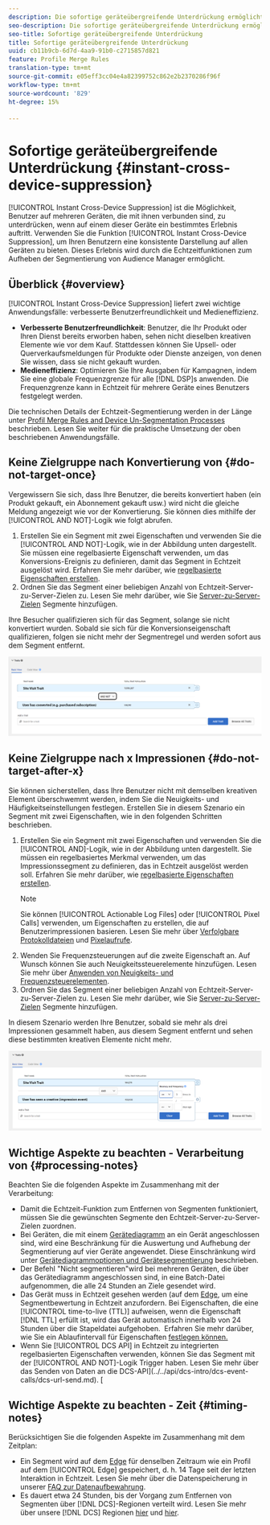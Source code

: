 ```yaml
---
description: Die sofortige geräteübergreifende Unterdrückung ermöglicht das Unterdrücken von Benutzern auf mehreren Geräten, mit denen sie verbunden sind, sobald ein bestimmtes Erlebnis auf einem dieser Geräte eintritt. Mithilfe der sofortigen geräteübergreifenden Unterdrückung können Sie für Ihre Benutzer geräteübergreifend ein konsistentes Erlebnis bereitstellen. Dieses Erlebnis wird durch die Echtzeitfunktionen zum Aufheben der Segmentierung von Audience Manager ermöglicht.
seo-description: Die sofortige geräteübergreifende Unterdrückung ermöglicht das Unterdrücken von Benutzern auf mehreren Geräten, mit denen sie verbunden sind, sobald ein bestimmtes Erlebnis auf einem dieser Geräte eintritt. Mithilfe der sofortigen geräteübergreifenden Unterdrückung können Sie für Ihre Benutzer geräteübergreifend ein konsistentes Erlebnis bereitstellen. Dieses Erlebnis wird durch die Echtzeitfunktionen zum Aufheben der Segmentierung von Audience Manager ermöglicht.
seo-title: Sofortige geräteübergreifende Unterdrückung
title: Sofortige geräteübergreifende Unterdrückung
uuid: cb11b9cb-6d7d-4aa9-91b0-c2715857d821
feature: Profile Merge Rules
translation-type: tm+mt
source-git-commit: e05eff3cc04e4a82399752c862e2b2370286f96f
workflow-type: tm+mt
source-wordcount: '829'
ht-degree: 15%

---
```



# Sofortige geräteübergreifende Unterdrückung {#instant-cross-device-suppression}

[!UICONTROL Instant Cross-Device Suppression] ist die Möglichkeit, Benutzer auf mehreren Geräten, die mit ihnen verbunden sind, zu unterdrücken, wenn auf einem dieser Geräte ein bestimmtes Erlebnis auftritt. Verwenden Sie die Funktion [!UICONTROL Instant Cross-Device Suppression], um Ihren Benutzern eine konsistente Darstellung auf allen Geräten zu bieten. Dieses Erlebnis wird durch die Echtzeitfunktionen zum Aufheben der Segmentierung von Audience Manager ermöglicht.

## Überblick {#overview}

[!UICONTROL Instant Cross-Device Suppression] liefert zwei wichtige Anwendungsfälle: verbesserte Benutzerfreundlichkeit und Medieneffizienz.

* **Verbesserte Benutzerfreundlichkeit**: Benutzer, die Ihr Produkt oder Ihren Dienst bereits erworben haben, sehen nicht dieselben kreativen Elemente wie vor dem Kauf. Stattdessen können Sie Upsell- oder Querverkaufsmeldungen für Produkte oder Dienste anzeigen, von denen Sie wissen, dass sie nicht gekauft wurden.
* **Medieneffizienz**: Optimieren Sie Ihre Ausgaben für Kampagnen, indem Sie eine globale Frequenzgrenze für alle  [!DNL DSP]s anwenden. Die Frequenzgrenze kann in Echtzeit für mehrere Geräte eines Benutzers festgelegt werden.

Die technischen Details der Echtzeit-Segmentierung werden in der Länge unter [Profil Merge Rules and Device Un-Segmentation Processes](merge-rule-unsegment.md) beschrieben. Lesen Sie weiter für die praktische Umsetzung der oben beschriebenen Anwendungsfälle.

## Keine Zielgruppe nach Konvertierung von {#do-not-target-once}

Vergewissern Sie sich, dass Ihre Benutzer, die bereits konvertiert haben (ein Produkt gekauft, ein Abonnement gekauft usw.) wird nicht die gleiche Meldung angezeigt wie vor der Konvertierung. Sie können dies mithilfe der [!UICONTROL AND NOT]-Logik wie folgt abrufen.

1. Erstellen Sie ein Segment mit zwei Eigenschaften und verwenden Sie die [!UICONTROL AND NOT]-Logik, wie in der Abbildung unten dargestellt. Sie müssen eine regelbasierte Eigenschaft verwenden, um das Konversions-Ereignis zu definieren, damit das Segment in Echtzeit ausgelöst wird. Erfahren Sie mehr darüber, wie [regelbasierte Eigenschaften erstellen](../traits/create-onboarded-rule-based-traits.md).
2. Ordnen Sie das Segment einer beliebigen Anzahl von Echtzeit-Server-zu-Server-Zielen zu. Lesen Sie mehr darüber, wie Sie [Server-zu-Server-Zielen](../destinations/add-edit-segments.md) Segmente hinzufügen.

Ihre Besucher qualifizieren sich für das Segment, solange sie nicht konvertiert wurden. Sobald sie sich für die Konversionseigenschaft qualifizieren, folgen sie nicht mehr der Segmentregel und werden sofort aus dem Segment entfernt.

![](assets/and_not_use_case.png)

## Keine Zielgruppe nach x Impressionen {#do-not-target-after-x}

Sie können sicherstellen, dass Ihre Benutzer nicht mit demselben kreativen Element überschwemmt werden, indem Sie die Neuigkeits- und Häufigkeitseinstellungen festlegen. Erstellen Sie in diesem Szenario ein Segment mit zwei Eigenschaften, wie in den folgenden Schritten beschrieben.

1. Erstellen Sie ein Segment mit zwei Eigenschaften und verwenden Sie die [!UICONTROL AND]-Logik, wie in der Abbildung unten dargestellt. Sie müssen ein regelbasiertes Merkmal verwenden, um das Impressionssegment zu definieren, das in Echtzeit ausgelöst werden soll. Erfahren Sie mehr darüber, wie [regelbasierte Eigenschaften erstellen](../traits/create-onboarded-rule-based-traits.md).
   >[!NOTE]
   >
   >Sie können [!UICONTROL Actionable Log Files] oder [!UICONTROL Pixel Calls] verwenden, um Eigenschaften zu erstellen, die auf Benutzerimpressionen basieren. Lesen Sie mehr über [Verfolgbare Protokolldateien](../../integration/media-data-integration/actionable-log-files.md) und [Pixelaufrufe](../../integration/media-data-integration/impression-data-pixels.md).
2. Wenden Sie Frequenzsteuerungen auf die zweite Eigenschaft an. Auf Wunsch können Sie auch Neuigkeitssteuerelemente hinzufügen. Lesen Sie mehr über [Anwenden von Neuigkeits- und Frequenzsteuerelementen](../segments/recency-and-frequency.md).
3. Ordnen Sie das Segment einer beliebigen Anzahl von Echtzeit-Server-zu-Server-Zielen zu. Lesen Sie mehr darüber, wie Sie [Server-zu-Server-Zielen](../destinations/add-edit-segments.md) Segmente hinzufügen.

In diesem Szenario werden Ihre Benutzer, sobald sie mehr als drei Impressionen gesammelt haben, aus diesem Segment entfernt und sehen diese bestimmten kreativen Elemente nicht mehr.

![](assets/impressions_use_case.png)

## Wichtige Aspekte zu beachten - Verarbeitung von {#processing-notes}

Beachten Sie die folgenden Aspekte im Zusammenhang mit der Verarbeitung:

* Damit die Echtzeit-Funktion zum Entfernen von Segmenten funktioniert, müssen Sie die gewünschten Segmente den Echtzeit-Server-zu-Server-Zielen zuordnen.
* Bei Geräten, die mit einem [Gerätediagramm](profile-link-use-case.md#recommendations) an ein Gerät angeschlossen sind, wird eine Beschränkung für die Auswertung und Aufhebung der Segmentierung auf vier Geräte angewendet. Diese Einschränkung wird unter [Gerätediagrammoptionen und Gerätesegmentierung](merge-rule-unsegment.md#device-graph-options-unsegmentation) beschrieben. &#x200B;
* Der Befehl &quot;Nicht segmentieren&quot;wird bei mehreren Geräten, die über das Gerätediagramm angeschlossen sind, in eine Batch-Datei aufgenommen, die alle 24 Stunden an Ziele gesendet wird.
* Das Gerät muss in Echtzeit gesehen werden (auf dem [Edge](../../reference/system-components/components-edge.md), um eine Segmentbewertung in Echtzeit anzufordern. Bei Eigenschaften, die eine [!UICONTROL time-to-live (TTL)] aufweisen, wenn die Eigenschaft [!DNL TTL] erfüllt ist, wird das Gerät automatisch innerhalb von 24 Stunden über die Stapeldatei aufgehoben. &#x200B; Erfahren Sie mehr darüber, wie Sie ein Ablaufintervall für Eigenschaften [festlegen können.](../traits/create-onboarded-rule-based-traits.md#set-expiration-interval)
* Wenn Sie [!UICONTROL DCS API] in Echtzeit zu integrierten regelbasierten Eigenschaften verwenden, können Sie das Segment mit der [!UICONTROL AND NOT]-Logik Trigger haben. Lesen Sie mehr über das Senden von Daten an die DCS-API](../../api/dcs-intro/dcs-event-calls/dcs-url-send.md). &#x200B;[

## Wichtige Aspekte zu beachten - Zeit {#timing-notes}

Berücksichtigen Sie die folgenden Aspekte im Zusammenhang mit dem Zeitplan:

* Ein Segment wird auf dem [Edge](../../reference/system-components/components-edge.md) für denselben Zeitraum wie ein Profil auf dem [!UICONTROL Edge] gespeichert, d. h. 14 Tage seit der letzten Interaktion in Echtzeit. Lesen Sie mehr über die Datenspeicherung in unserer [FAQ zur Datenaufbewahrung](../../faq/faq-privacy.md#data-retention-faq).
* Es dauert etwa 24 Stunden, bis der Vorgang zum Entfernen von Segmenten über [!DNL DCS]-Regionen verteilt wird. Lesen Sie mehr über unsere [!DNL DCS] Regionen [hier](../..//reference/system-components/components-data-collection.md) und [hier](../../api/dcs-intro/dcs-api-reference/dcs-regions.md).
